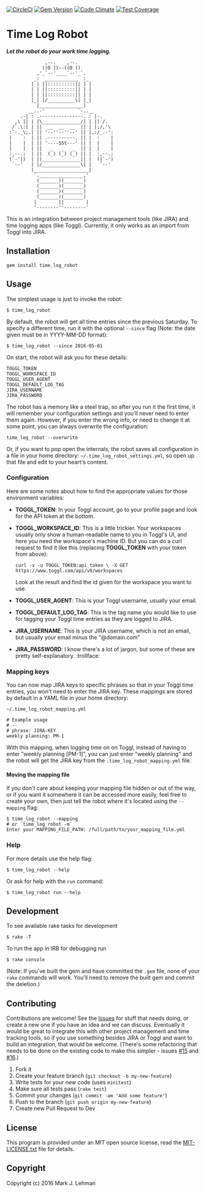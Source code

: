 [![CircleCI](https://circleci.com/gh/supremebeing7/time_log_robot/tree/master.svg?style=svg)](https://circleci.com/gh/supremebeing7/time_log_robot/tree/master)
[![Gem Version](https://badge.fury.io/rb/time_log_robot.svg)](https://badge.fury.io/rb/time_log_robot)
[![Code Climate](https://codeclimate.com/github/supremebeing7/time_log_robot/badges/gpa.svg)](https://codeclimate.com/github/supremebeing7/time_log_robot)
[![Test Coverage](https://codeclimate.com/github/supremebeing7/time_log_robot/badges/coverage.svg)](https://codeclimate.com/github/supremebeing7/time_log_robot/coverage)

# Time Log Robot
***Let the robot do your work time logging.***

                  ,--.    ,--.
                 ((O ))--((O ))
               ,'_`--'____`--'_`.
              _:  ____________  :_
             | | ||::::::::::|| | |
             | | ||::::::::::|| | |
             | | ||::::::::::|| | |
             |_| |/__________\| |_|
               |________________|
            __..-'            `-..__
         .-| : .----------------. : |-.
       ,\ || | |\______________/| | || /.
      /`.\:| | ||  __  __  __  || | |;/,'\
     :`-._\;.| || '--''--''--' || |,:/_.-':
     |    :  | || .----------. || |  :    |
     |    |  | || '----SSt---' || |  |    |
     |    |  | ||   _   _   _  || |  |    |
     :,--.;  | ||  (_) (_) (_) || |  :,--.;
     (`-'|)  | ||______________|| |  (|`-')
      `--'   | |/______________\| |   `--'
             |____________________|
              `.________________,'
               (_______)(_______)
               (_______)(_______)
               (_______)(_______)
               (_______)(_______)
              |        ||        |
              '--------''--------'

This is an integration between project management tools (like JIRA) and time logging apps (like Toggl). Currently, it only works as an import from Toggl into JIRA.

## Installation

    gem install time_log_robot

## Usage

The simplest usage is just to invoke the robot:

    $ time_log_robot

By default, the robot will get all time entries since the previous Saturday. To specify a different time, run it with the optional `--since` flag (Note: the date given must be in YYYY-MM-DD format):

    $ time_log_robot --since 2016-05-01

On start, the robot will ask you for these details:

    TOGGL_TOKEN
    TOGGL_WORKSPACE_ID
    TOGGL_USER_AGENT
    TOGGL_DEFAULT_LOG_TAG
    JIRA_USERNAME
    JIRA_PASSWORD

The robot has a memory like a steel trap, so after you run it the first time, it will remember your configuration settings and you'll never need to enter them again. However, if you enter the wrong info, or need to change it at some point, you can always overwrite the configuration:

    time_log_robot --overwrite

Or, if you want to pop open the internals, the robot saves all configuration in a file in your home directory: `~/.time_log_robot_settings.yml`, so open up that file and edit to your heart's content.

### Configuration

Here are some notes about how to find the appropriate values for those environment variables:

* **TOGGL_TOKEN**: In your Toggl account, go to your profile page and look for the API token at the bottom.
* **TOGGL_WORKSPACE_ID**: This is a little trickier. Your workspaces usually only show a human-readable name to you in Toggl's UI, and here you need the workspace's machine ID. But you can do a curl request to find it like this (replacing **TOGGL_TOKEN** with your token from above):

    `curl -v -u TOGGL_TOKEN:api_token \ -X GET https://www.toggl.com/api/v8/workspaces`

  Look at the result and find the id given for the workspace you want to use.

* **TOGGL_USER_AGENT**: This is your Toggl username, usually your email.
* **TOGGL_DEFAULT_LOG_TAG**: This is the tag name you would like to use for tagging your Toggl time entries as they are logged to JIRA.
* **JIRA_USERNAME**: This is your JIRA username, which is not an email, but usually your email minus the "@domain.com"
* **JIRA_PASSWORD**: I know there's a lot of jargon, but some of these are pretty self-explanatory. :trollface:

### Mapping keys

You can now map JIRA keys to specific phrases so that in your Toggl time entries, you won't need to enter the JIRA key. These mappings are stored by default in a YAML file in your home directory:

    ~/.time_log_robot_mapping.yml

    # Example usage
    # --
    # phrase: JIRA-KEY
    weekly planning: PM-1

With this mapping, when logging time on on Toggl, instead of having to enter "weekly planning [PM-1]", you can just enter "weekly planning" and the robot will get the JIRA key from the `.time_log_robot_mapping.yml` file.

#### Moving the mapping file

If you don't care about keeping your mapping file hidden or out of the way, or if you want it somewhere it can be accessed more easily, feel free to create your own, then just tell the robot where it's located using the `--mapping` flag:

    $ time_log_robot --mapping
    # or `time_log_robot -m`
    Enter your MAPPING_FILE_PATH: /full/path/to/your_mapping_file.yml

### Help

For more details use the help flag:

    $ time_log_robot --help

Or ask for help with the `run` command:

    $ time_log_robot run --help

## Development
To see available rake tasks for development

    $ rake -T

To run the app in IRB for debugging run

    $ rake console

(Note: If you've built the gem and have committed the `.gem` file, none of your `rake` commands will work. You'll need to remove the built gem and commit the deletion.)

## Contributing

Contributions are welcome! See the [Issues](https://github.com/supremebeing7/time_log_robot/issues) for stuff that needs doing, or create a new one if you have an idea and we can discuss. Eventually it would be great to integrate this with other project management and time tracking tools, so if you use something besides JIRA or Toggl and want to build an integration, that would be welcome. (There's some refactoring that needs to be done on the existing code to make this simpler - issues [#15](https://github.com/supremebeing7/time_log_robot/issues/15) and [#16](https://github.com/supremebeing7/time_log_robot/issues/16).)

1. Fork it
2. Create your feature branch (`git checkout -b my-new-feature`)
3. Write tests for your new code (uses `minitest`)
4. Make sure all tests pass (`rake test`)
5. Commit your changes (`git commit -am 'Add some feature'`)
6. Push to the branch (`git push origin my-new-feature`)
7. Create new Pull Request to Dev

## License

This program is provided under an MIT open source license, read the [MIT-LICENSE.txt](http://github.com/supremebeing7/jira_toggl_importer/blob/master/LICENSE.txt) file for details.


## Copyright

Copyright (c) 2016 Mark J. Lehman
